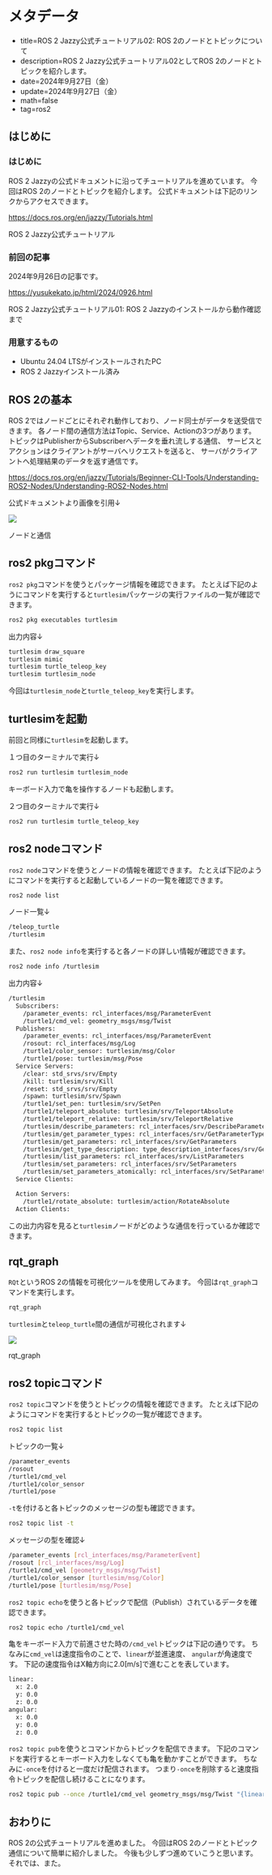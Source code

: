 # メタデータ
- title=ROS 2 Jazzy公式チュートリアル02: ROS 2のノードとトピックについて
- description=ROS 2 Jazzy公式チュートリアル02としてROS 2のノードとトピックを紹介します。
- date=2024年9月27日（金）
- update=2024年9月27日（金）
- math=false
- tag=ros2

## はじめに
### はじめに
ROS 2 Jazzyの公式ドキュメントに沿ってチュートリアルを進めています。
今回はROS 2のノードとトピックを紹介します。
公式ドキュメントは下記のリンクからアクセスできます。

https://docs.ros.org/en/jazzy/Tutorials.html

ROS 2 Jazzy公式チュートリアル

### 前回の記事
2024年9月26日の記事です。

https://yusukekato.jp/html/2024/0926.html

ROS 2 Jazzy公式チュートリアル01: ROS 2 Jazzyのインストールから動作確認まで

### 用意するもの
- Ubuntu 24.04 LTSがインストールされたPC
- ROS 2 Jazzyインストール済み

## ROS 2の基本
ROS 2ではノードごとにそれぞれ動作しており、ノード同士がデータを送受信できます。
各ノード間の通信方法はTopic、Service、Actionの3つがあります。
トピックはPublisherからSubscriberへデータを垂れ流しする通信、
サービスとアクションはクライアントがサーバへリクエストを送ると、
サーバがクライアントへ処理結果のデータを返す通信です。

https://docs.ros.org/en/jazzy/Tutorials/Beginner-CLI-Tools/Understanding-ROS2-Nodes/Understanding-ROS2-Nodes.html

公式ドキュメントより画像を引用↓

![](../../images/2024/20240927_2.png)

ノードと通信

## ros2 pkgコマンド
`ros2 pkg`コマンドを使うとパッケージ情報を確認できます。
たとえば下記のようにコマンドを実行すると`turtlesim`パッケージの実行ファイルの一覧が確認できます。

```sh
ros2 pkg executables turtlesim
```

出力内容↓

```sh
turtlesim draw_square
turtlesim mimic
turtlesim turtle_teleop_key
turtlesim turtlesim_node
```

今回は`turtlesim_node`と`turtle_teleop_key`を実行します。

## turtlesimを起動
前回と同様に`turtlesim`を起動します。

１つ目のターミナルで実行↓

```sh
ros2 run turtlesim turtlesim_node
```

キーボード入力で亀を操作するノードも起動します。

２つ目のターミナルで実行↓

```sh
ros2 run turtlesim turtle_teleop_key
```

## ros2 nodeコマンド
`ros2 node`コマンドを使うとノードの情報を確認できます。
たとえば下記のようにコマンドを実行すると起動しているノードの一覧を確認できます。

```sh
ros2 node list
```

ノード一覧↓

```sh
/teleop_turtle
/turtlesim
```

また、`ros2 node info`を実行すると各ノードの詳しい情報が確認できます。

```sh
ros2 node info /turtlesim
```

出力内容↓

```sh
/turtlesim
  Subscribers:
    /parameter_events: rcl_interfaces/msg/ParameterEvent
    /turtle1/cmd_vel: geometry_msgs/msg/Twist
  Publishers:
    /parameter_events: rcl_interfaces/msg/ParameterEvent
    /rosout: rcl_interfaces/msg/Log
    /turtle1/color_sensor: turtlesim/msg/Color
    /turtle1/pose: turtlesim/msg/Pose
  Service Servers:
    /clear: std_srvs/srv/Empty
    /kill: turtlesim/srv/Kill
    /reset: std_srvs/srv/Empty
    /spawn: turtlesim/srv/Spawn
    /turtle1/set_pen: turtlesim/srv/SetPen
    /turtle1/teleport_absolute: turtlesim/srv/TeleportAbsolute
    /turtle1/teleport_relative: turtlesim/srv/TeleportRelative
    /turtlesim/describe_parameters: rcl_interfaces/srv/DescribeParameters
    /turtlesim/get_parameter_types: rcl_interfaces/srv/GetParameterTypes
    /turtlesim/get_parameters: rcl_interfaces/srv/GetParameters
    /turtlesim/get_type_description: type_description_interfaces/srv/GetTypeDescription
    /turtlesim/list_parameters: rcl_interfaces/srv/ListParameters
    /turtlesim/set_parameters: rcl_interfaces/srv/SetParameters
    /turtlesim/set_parameters_atomically: rcl_interfaces/srv/SetParametersAtomically
  Service Clients:

  Action Servers:
    /turtle1/rotate_absolute: turtlesim/action/RotateAbsolute
  Action Clients:
```

この出力内容を見ると`turtlesim`ノードがどのような通信を行っているか確認できます。

## rqt_graph
`RQt`というROS 2の情報を可視化ツールを使用してみます。
今回は`rqt_graph`コマンドを実行します。

```sh
rqt_graph
```

`turtlesim`と`teleop_turtle`間の通信が可視化されます↓

![](../../images/2024/20240927_1.png)

rqt_graph

## ros2 topicコマンド
`ros2 topic`コマンドを使うとトピックの情報を確認できます。
たとえば下記のようにコマンドを実行するとトピックの一覧が確認できます。

```sh
ros2 topic list
```

トピックの一覧↓

```sh
/parameter_events
/rosout
/turtle1/cmd_vel
/turtle1/color_sensor
/turtle1/pose
```

`-t`を付けると各トピックのメッセージの型も確認できます。

```sh
ros2 topic list -t
```

メッセージの型を確認↓

```sh
/parameter_events [rcl_interfaces/msg/ParameterEvent]
/rosout [rcl_interfaces/msg/Log]
/turtle1/cmd_vel [geometry_msgs/msg/Twist]
/turtle1/color_sensor [turtlesim/msg/Color]
/turtle1/pose [turtlesim/msg/Pose]
```

`ros2 topic echo`を使うと各トピックで配信（Publish）されているデータを確認できます。

```sh
ros2 topic echo /turtle1/cmd_vel
```

亀をキーボード入力で前進させた時の`/cmd_vel`トピックは下記の通りです。
ちなみに`cmd_vel`は速度指令のことで、`linear`が並進速度、
`angular`が角速度です。
下記の速度指令はX軸方向に2.0[m/s]で進むことを表しています。

```sh
linear:
  x: 2.0
  y: 0.0
  z: 0.0
angular:
  x: 0.0
  y: 0.0
  z: 0.0
```

`ros2 topic pub`を使うとコマンドからトピックを配信できます。
下記のコマンドを実行するとキーボード入力をしなくても亀を動かすことができます。
ちなみに`-once`を付けると一度だけ配信されます。
つまり`-once`を削除すると速度指令トピックを配信し続けることになります。

```sh
ros2 topic pub --once /turtle1/cmd_vel geometry_msgs/msg/Twist "{linear: {x: 2.0, y: 0.0, z: 0.0}, angular: {x: 0.0, y: 0.0, z: 1.8}}"
```

## おわりに
ROS 2の公式チュートリアルを進めました。
今回はROS 2のノードとトピック通信について簡単に紹介しました。
今後も少しずつ進めていこうと思います。
それでは、また。
